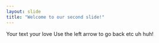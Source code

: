 ```yaml
---
layout: slide
title: "Welcome to our second slide!"
---
```

Your text your love
Use the left arrow to go back etc uh huh!